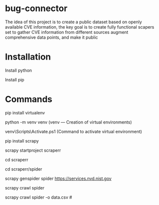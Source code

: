# bug-connector
The idea of this project is to create a public dataset based on openly available CVE information, the key goal is to create fully functional scapers set to gather CVE information from different sources augment comprehensive data points, and make it public

# Installation
Install python 

Install pip

# Commands

pip install virtualenv

python -m venv venv (venv — Creation of virtual environments)

venv\Scripts\Activate.ps1  (Command to activate virtual environment)

pip install scrapy



scrapy startproject scraperr

cd scraperr



cd scraperr/spider

scrapy genspider spider https://services.nvd.nist.gov



scrapy crawl spider

scrapy crawl spider -o data.csv #